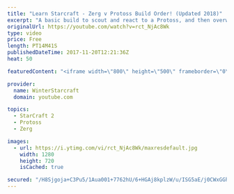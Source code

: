 ```yaml
---
title: "Learn Starcraft - Zerg v Protoss Build Order! (Updated 2018)"
excerpt: "A basic build to scout and react to a Protoss, and then overwhelm them with the swarm! Meant for lower level players looking for direction, not higher level looking for the dankest meta. -- Watch live at https://www.twitch.tv/wintergaming"
originalUrl: https://youtube.com/watch?v=rct_NjAc8Wk
type: video
price: Free
length: PT14M41S
publishedDateTime: 2017-11-20T12:21:36Z
heat: 50

featuredContent: "<iframe width=\"800\" height=\"500\" frameborder=\"0\" src=\"https://www.youtube.com/embed/rct_NjAc8Wk\" allow=\"accelerometer; autoplay; encrypted-media; gyroscope; picture-in-picture\" allowfullscreen></iframe>"

provider:
  name: WinterStarcraft
  domain: youtube.com

topics:
  - StarCraft 2
  - Protoss
  - Zerg

images:
  - url: https://i.ytimg.com/vi/rct_NjAc8Wk/maxresdefault.jpg
    width: 1280
    height: 720
    isCached: true

secured: "/H8Sjgoja+C3Pu5/1Aua001+7762hU/6+HGAj8kplzW/u/ISG5aE/j0CWxGGhcdfRm2KoqDyDhbHmUenfwoHZq5g4vOxafM5Mbr2QM7hiEEBANlXxjEgWjiKr53TkJrDODSdFU6hnPSzWCGNlho4XqPBtkGIGZkj6wG3KS+ipfD9kTmJE/VsBnz8YbA03IzfWb29gaqp5hXu83fSfRLjc0wNQoIAitPybP2hh1PDytGieVV6eO6YOQtv9x1raicQ1hnExnlOstR+Ccpfo8Qa1nZ4/aMpVAW5o/rG7HWaS8gZYWqu7w5UCKaBrJkHg01+ZPJlk5W0/hRFZRsYAm2AJ1e0E2GKsPsCbEqDOhiiWQhFrLfizMNkP7F5jpBoIarEm78lnTkALwIXNFK9Z/a7E2Q/BiXHFb6S9cZLPAdCZcc=;fDVJ7524lRzsf0mnlsY6+g=="
---
```


